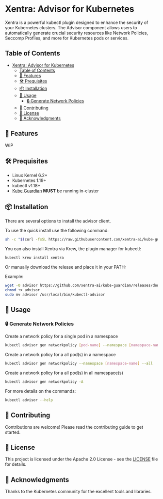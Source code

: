 # Xentra: Advisor for Kubernetes

Xentra is a powerful kubectl plugin designed to enhance the security of your Kubernetes clusters. The Advisor component allows users to automatically generate crucial security resources like Network Policies, Seccomp Profiles, and more for Kubernetes pods or services.

## Table of Contents
- [Xentra: Advisor for Kubernetes](#xentra-advisor-for-kubernetes)
  - [Table of Contents](#table-of-contents)
  - [🌟 Features](#-features)
  - [🛠️ Prequisites](#️-prequisites)
  - [📦 Installation](#-installation)
  - [🔨 Usage](#-usage)
    - [🔒 Generate Network Policies](#-generate-network-policies)
  - [🤝 Contributing](#-contributing)
  - [📄 License](#-license)
  - [🙏 Acknowledgments](#-acknowledgments)

## 🌟 Features

WIP

## 🛠️ Prequisites

- Linux Kernel 6.2+
- Kubernetes 1.19+
- kubectl v1.18+
- [Kube Guardian](https://github.com/xentra-ai/kube-guardian/tree/main/charts/kube-guardian) **MUST** be running in-cluster

## 📦 Installation

There are several options to install the advisor client.

To use the quick install use the following command:

```bash
sh -c "$(curl -fsSL https://raw.githubusercontent.com/xentra-ai/kube-guardian/main/scripts/quick-install.sh)"
```

You can also install Xentra via Krew, the plugin manager for kubectl:

```bash
kubectl krew install xentra
```

Or manually download the release and place it in your PATH:

Example:

```bash
wget -O advisor https://github.com/xentra-ai/kube-guardian/releases/download/v0.0.7/advisor-linux-amd64
chmod +x advisor
sudo mv advisor /usr/local/bin/kubectl-advisor
```

## 🔨 Usage

### 🔒 Generate Network Policies

Create a network policy for a single pod in a namespace

```bash
kubectl advisor gen networkpolicy [pod-name] --namespace [namespace-name]
```

Create a network policy for a all pod(s) in a namespace

```bash
kubectl advisor gen networkpolicy --namespace [namespace-name] --all
```

Create a network policy for a all pod(s) in all namespace(s)

```bash
kubectl advisor gen networkpolicy -A
```

For more details on the commands:

```bash
kubectl advisor --help
```

## 🤝 Contributing

Contributions are welcome! Please read the contributing guide to get started.

## 📄 License

This project is licensed under the Apache 2.0 License - see the [LICENSE](LICENSE) file for details.

## 🙏 Acknowledgments

Thanks to the Kubernetes community for the excellent tools and libraries.
